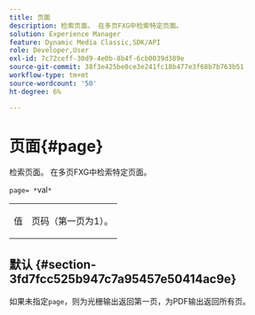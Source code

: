 ```yaml
---
title: 页面
description: 检索页面。 在多页FXG中检索特定页面。
solution: Experience Manager
feature: Dynamic Media Classic,SDK/API
role: Developer,User
exl-id: 7c72ceff-30d9-4e0b-8b4f-6cb0039d389e
source-git-commit: 38f3e425be0ce3e241fc18b477e3f68b7b763b51
workflow-type: tm+mt
source-wordcount: '50'
ht-degree: 6%

---
```


# 页面{#page}

检索页面。 在多页FXG中检索特定页面。

`page= *`val`*`

<table id="simpletable_E92560F812B64A36A3D108CA7DEED5AC"> 
 <tr class="strow"> 
  <td class="stentry"> <p><span class="codeph"> <span class="varname">值</span></span> </p> </td> 
  <td class="stentry"> <p>页码（第一页为1）。 </p></td> 
 </tr> 
</table>

## 默认 {#section-3fd7fcc525b947c7a95457e50414ac9e}

如果未指定`page`，则为光栅输出返回第一页，为PDF输出返回所有页。
